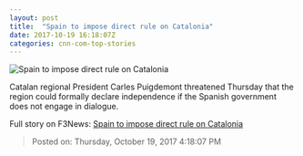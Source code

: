 ```yaml
---
layout: post
title:  "Spain to impose direct rule on Catalonia"
date: 2017-10-19 16:18:07Z
categories: cnn-com-top-stories
---
```


![Spain to impose direct rule on Catalonia](http://cdn.cnn.com/cnnnext/dam/assets/171019140516-catalan-flag-ballot-paper-super-tease.jpg)

Catalan regional President Carles Puigdemont threatened Thursday that the region could formally declare independence if the Spanish government does not engage in dialogue.


Full story on F3News: [Spain to impose direct rule on Catalonia](http://www.f3nws.com/n/f3FZMH)

> Posted on: Thursday, October 19, 2017 4:18:07 PM
